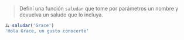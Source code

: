 > Definí una función `saludar` que tome por parámetros un nombre y devuelva un saludo que lo incluya.
>
```javascript
ム saludar('Grace')
'Hola Grace, un gusto conocerte'
```

